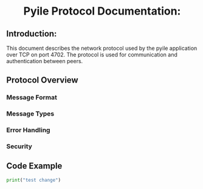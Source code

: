 <h1 style="text-align:center;">Pyile Protocol Documentation:</h1>
<h2>Introduction:</h2>
<p>
This document describes the network protocol used by the pyile application over TCP on port 4702. 
The protocol is used for communication and authentication between peers.
</p>

<h2>Protocol Overview</h2>
<p>
</p>

<h3>Message Format</h3>

<h3>Message Types</h3>

<h3>Error Handling</h3>

<h3>Security</h3>

<h2>Code Example</h2>

```python
print("test change")
```
